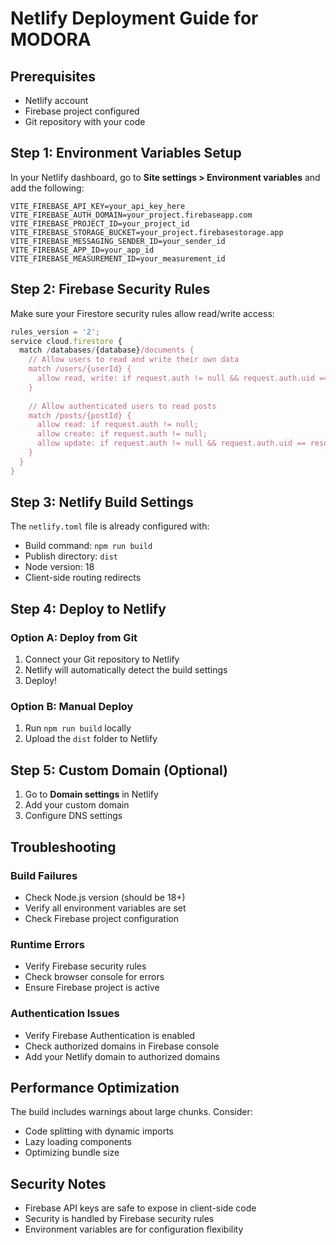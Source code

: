 # Netlify Deployment Guide for MODORA

## Prerequisites
- Netlify account
- Firebase project configured
- Git repository with your code

## Step 1: Environment Variables Setup

In your Netlify dashboard, go to **Site settings > Environment variables** and add the following:

```
VITE_FIREBASE_API_KEY=your_api_key_here
VITE_FIREBASE_AUTH_DOMAIN=your_project.firebaseapp.com
VITE_FIREBASE_PROJECT_ID=your_project_id
VITE_FIREBASE_STORAGE_BUCKET=your_project.firebasestorage.app
VITE_FIREBASE_MESSAGING_SENDER_ID=your_sender_id
VITE_FIREBASE_APP_ID=your_app_id
VITE_FIREBASE_MEASUREMENT_ID=your_measurement_id
```

## Step 2: Firebase Security Rules

Make sure your Firestore security rules allow read/write access:

```javascript
rules_version = '2';
service cloud.firestore {
  match /databases/{database}/documents {
    // Allow users to read and write their own data
    match /users/{userId} {
      allow read, write: if request.auth != null && request.auth.uid == userId;
    }
    
    // Allow authenticated users to read posts
    match /posts/{postId} {
      allow read: if request.auth != null;
      allow create: if request.auth != null;
      allow update: if request.auth != null && request.auth.uid == resource.data.userId;
    }
  }
}
```

## Step 3: Netlify Build Settings

The `netlify.toml` file is already configured with:
- Build command: `npm run build`
- Publish directory: `dist`
- Node version: 18
- Client-side routing redirects

## Step 4: Deploy to Netlify

### Option A: Deploy from Git
1. Connect your Git repository to Netlify
2. Netlify will automatically detect the build settings
3. Deploy!

### Option B: Manual Deploy
1. Run `npm run build` locally
2. Upload the `dist` folder to Netlify

## Step 5: Custom Domain (Optional)
1. Go to **Domain settings** in Netlify
2. Add your custom domain
3. Configure DNS settings

## Troubleshooting

### Build Failures
- Check Node.js version (should be 18+)
- Verify all environment variables are set
- Check Firebase project configuration

### Runtime Errors
- Verify Firebase security rules
- Check browser console for errors
- Ensure Firebase project is active

### Authentication Issues
- Verify Firebase Authentication is enabled
- Check authorized domains in Firebase console
- Add your Netlify domain to authorized domains

## Performance Optimization

The build includes warnings about large chunks. Consider:
- Code splitting with dynamic imports
- Lazy loading components
- Optimizing bundle size

## Security Notes

- Firebase API keys are safe to expose in client-side code
- Security is handled by Firebase security rules
- Environment variables are for configuration flexibility 